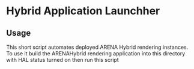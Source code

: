# Hybrid Application Launchher

## Usage

This short script automates deployed ARENA Hybrid rendering instances. To use it build the ARENAHybrid rendering application into this directory with HAL status turned on then run this script